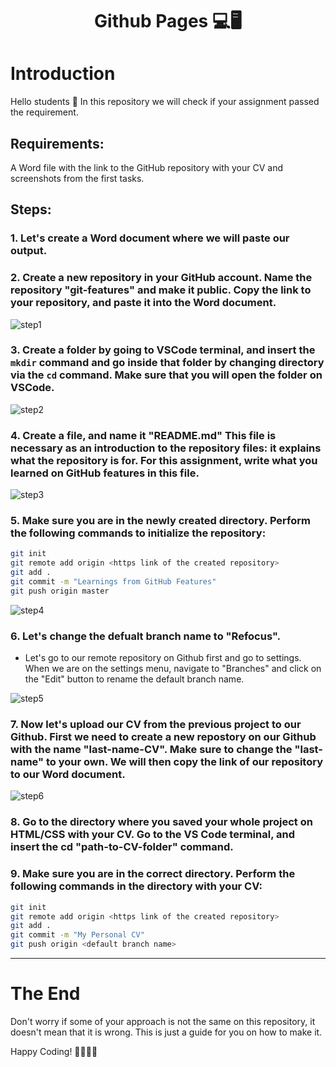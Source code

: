 <h1 style="text-align: center;">Github Pages 💻🖥️</h1>

# Introduction

<p> Hello students 👋 In this repository we will check if your assignment passed the requirement. </p>

## Requirements:

A Word file with the link to the GitHub repository with your CV and screenshots from the first tasks.

## Steps:

### 1. Let's create a Word document where we will paste our output.

### 2. Create a new repository in your GitHub account. Name the repository "git-features" and make it public. Copy the link to your repository, and paste it into the Word document.

![step1](https://i.imgur.com/6I7LMTY.png)

### 3. Create a folder by going to VSCode terminal, and insert the `mkdir` command and go inside that folder by changing directory via the `cd` command. Make sure that you will open the folder on VSCode.

![step2](https://i.imgur.com/MyA5WSj.png)

### 4. Create a file, and name it "README.md" This file is necessary as an introduction to the repository files: it explains what the repository is for. For this assignment, write what you learned on GitHub features in this file.

![step3](https://i.imgur.com/W09eTxD.png)

### 5. Make sure you are in the newly created directory. Perform the following commands to initialize the repository:

```bash
git init
git remote add origin <https link of the created repository>
git add .
git commit -m "Learnings from GitHub Features"
git push origin master
```

![step4](https://i.imgur.com/H09xzUR.png)

### 6. Let's change the defualt branch name to "Refocus".

- Let's go to our remote repository on Github first and go to settings. When we are on the settings menu, navigate to "Branches" and click on the "Edit" button to rename the default branch name.

![step5](https://i.imgur.com/gOPPuoG.png)

### 7. Now let's upload our CV from the previous project to our Github. First we need to create a new repostory on our Github with the name "last-name-CV". Make sure to change the "last-name" to your own. We will then copy the link of our repository to our Word document.

![step6](https://i.imgur.com/P8FEKvT.png)

### 8. Go to the directory where you saved your whole project on HTML/CSS with your CV. Go to the VS Code terminal, and insert the cd "path-to-CV-folder" command.

### 9. Make sure you are in the correct directory. Perform the following commands in the directory with your CV:

```bash
git init
git remote add origin <https link of the created repository>
git add .
git commit -m "My Personal CV"
git push origin <default branch name>
```

---

# The End

<p> Don't worry if some of your approach is not the same on this repository, it doesn't mean that it is wrong. This is just a guide for you on how to make it. </p>
Happy Coding! 🧑‍💻👩‍💻
